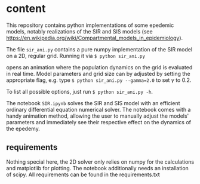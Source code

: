 # content

This repository contains python implementations of some epedemic models, notably realizations of the SIR and SIS models (see https://en.wikipedia.org/wiki/Compartmental_models_in_epidemiology).

The file ```sir_ani.py``` contains a pure numpy implementation of the SIR model on a 2D, regular grid. Running it via
  ```$ python sir_ani.py```
  
opens an animation where the population dynamics on the grid is evaluated in real time. 
Model parameters and grid size can by adjusted by setting the appropriate flag, e.g. type ```$ python sir_ani.py --gamma=2.0``` to set $\gamma$ to 0.2.

To list all possible options, just run ```$ python sir_ani.py -h```.

The notebook ```SIR.ipynb``` solves the SIR and SIS model with an efficient ordinary differential equation numerical solver. The notebook comes with a handy animation method, allowing the user to manually adjust the models' parameters and immediately see their respective effect on the dynamics of the epedemy.

## requirements

Nothing special here, the 2D solver only relies on numpy for the calculations and matplotlib for plotting. The notebook additionally needs an installation of scipy. All requirements can be found in the requirements.txt
